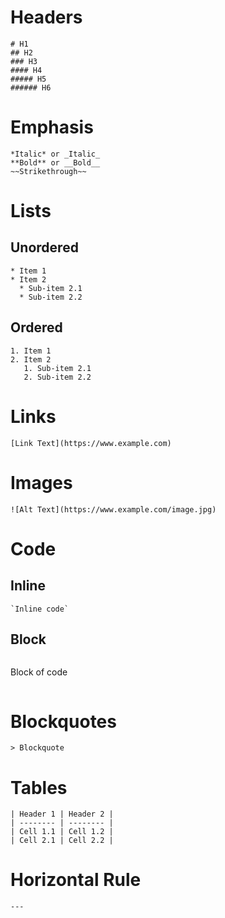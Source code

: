 # Headers
```
# H1
## H2
### H3
#### H4
##### H5
###### H6
```

# Emphasis
```
*Italic* or _Italic_
**Bold** or __Bold__
~~Strikethrough~~
```

# Lists
## Unordered
```
* Item 1
* Item 2
  * Sub-item 2.1
  * Sub-item 2.2
```
## Ordered
```
1. Item 1
2. Item 2
   1. Sub-item 2.1
   2. Sub-item 2.2
```

# Links
```
[Link Text](https://www.example.com)
```

# Images
```
![Alt Text](https://www.example.com/image.jpg)
```

# Code
## Inline
```
`Inline code`
```
## Block
```
```
Block of code
```
```

# Blockquotes
```
> Blockquote
```

# Tables
```
| Header 1 | Header 2 |
| -------- | -------- |
| Cell 1.1 | Cell 1.2 |
| Cell 2.1 | Cell 2.2 |
```

# Horizontal Rule
```
---
```
